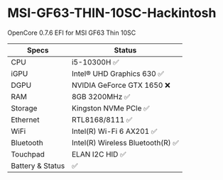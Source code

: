 # MSI-GF63-THIN-10SC-Hackintosh
OpenCore 0.7.6 EFI for MSI GF63 Thin 10SC
                    
Specs  | Status
------------- | -------------
CPU  | i5-10300H :white_check_mark:
iGPU  | Intel® UHD Graphics 630 :white_check_mark:
DGPU  | NVIDIA GeForce GTX 1650 :x:
RAM  | 8GB 3200MHz :white_check_mark: 
Storage  | Kingston NVMe PCle :white_check_mark:
Ethernet  | RTL8168/8111 :white_check_mark:
WiFi  | Intel(R) Wi-Fi 6 AX201 :white_check_mark:
Bluetooth  | Intel(R) Wireless Bluetooth(R) :white_check_mark:
Touchpad  | ELAN I2C HID :white_check_mark:
Battery & Status | :white_check_mark: